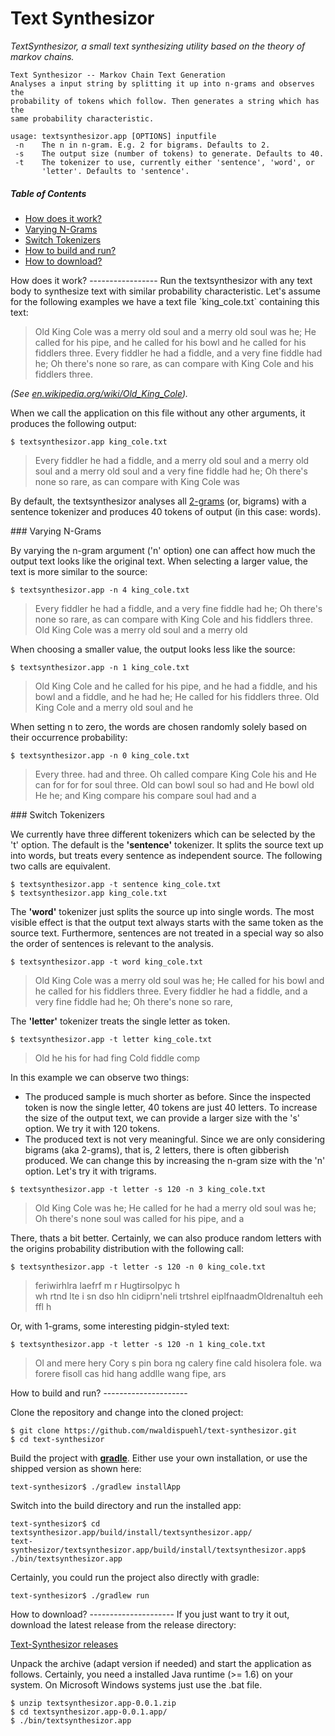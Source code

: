 Text Synthesizor
================

_TextSynthesizor, a small text synthesizing utility based on the theory of markov chains._

```
Text Synthesizor -- Markov Chain Text Generation
Analyses a input string by splitting it up into n-grams and observes the 
probability of tokens which follow. Then generates a string which has the 
same probability characteristic.

usage: textsynthesizor.app [OPTIONS] inputfile
 -n    The n in n-gram. E.g. 2 for bigrams. Defaults to 2.
 -s    The output size (number of tokens) to generate. Defaults to 40.
 -t    The tokenizer to use, currently either 'sentence', 'word', or
       'letter'. Defaults to 'sentence'.
```

##### Table of Contents  
* [How does it work?](#how_does_it_work)  
 * [Varying N-Grams](#varying_ngrams) 
 * [Switch Tokenizers](#switch_tokenizers) 
* [How to build and run?](#how_to_build_and_run)  
* [How to download?](#how_to_download)  

<a name='how_does_it_work' />
How does it work?
-----------------
Run the textsynthesizor with any text body to synthesize text with similar probability characteristic. Let's assume for the following examples we have a text file `king_cole.txt` containing this text:

> Old King Cole was a merry old soul
> and a merry old soul was he;
> He called for his pipe, and he called for his bowl
> and he called for his fiddlers three.
> Every fiddler he had a fiddle,
> and a very fine fiddle had he;
> Oh there's none so rare, as can compare
> with King Cole and his fiddlers three.

_(See [en.wikipedia.org/wiki/Old_King_Cole](http://en.wikipedia.org/wiki/Old_King_Cole))._

When we call the application on this file without any other arguments, it produces the following output:
```
$ textsynthesizor.app king_cole.txt
```
> Every fiddler he had a fiddle, and a merry old soul and a merry old soul and a merry old soul and a very fine fiddle had he; Oh there's none so rare, as can compare with King Cole was

By default, the textsynthesizor analyses all [2-grams](http://en.wikipedia.org/wiki/N-gram) (or, bigrams) with a sentence tokenizer and produces 40 tokens of output (in this case: words).

<a name='varying_ngrams' />
### Varying N-Grams

By varying the n-gram argument ('n' option) one can affect how much the output text looks like the original text. When selecting a larger value, the text is more similar to the source:
```
$ textsynthesizor.app -n 4 king_cole.txt
```
> Every fiddler he had a fiddle, and a very fine fiddle had he; Oh there's none so rare, as can compare with King Cole and his fiddlers three. Old King Cole was a merry old soul and a merry old

When choosing a smaller value, the output looks less like the source:
```
$ textsynthesizor.app -n 1 king_cole.txt
```
> Old King Cole and he called for his pipe, and he had a fiddle, and his bowl and a fiddle, and he had he; He called for his fiddlers three. Old King Cole and a merry old soul and he

When setting n to zero, the words are chosen randomly solely based on their occurrence probability:
```
$ textsynthesizor.app -n 0 king_cole.txt
```
> Every three. had and three. Oh called compare King Cole his and He can for for for soul three. Old can bowl soul so had and He bowl old He he; and King compare his compare soul had and a

<a name='switch_tokenizers' />
### Switch Tokenizers

We currently have three different tokenizers which can be selected by the 't' option. The default is the **'sentence'** tokenizer. It splits the source text up into words, but treats every sentence as independent source. The following two calls are equivalent.
```
$ textsynthesizor.app -t sentence king_cole.txt
$ textsynthesizor.app king_cole.txt
```

The **'word'** tokenizer just splits the source up into single words. The most visible effect is that the output text always starts with the same token as the source text. Furthermore, sentences are not treated in a special way so also the order of sentences is relevant to the analysis.
```
$ textsynthesizor.app -t word king_cole.txt
```
> Old King Cole was a merry old soul was he; He called for his bowl and he called for his fiddlers three. Every fiddler he had a fiddle, and a very fine fiddle had he; Oh there's none so rare,

The **'letter'** tokenizer treats the single letter as token.
```
$ textsynthesizor.app -t letter king_cole.txt
```
> Old he his for had fing Cold fiddle comp

In this example we can observe two things:

* The produced sample is much shorter as before. Since the inspected token is now the single letter, 40 tokens are just 40 letters. To increase the size of the output text, we can provide a larger size with the 's' option. We try it with 120 tokens.
* The produced text is not very meaningful. Since we are only considering bigrams (aka 2-grams), that is, 2 letters, there is often gibberish produced. We can change this by increasing the n-gram size with the 'n' option. Let's try it with trigrams.

```
$ textsynthesizor.app -t letter -s 120 -n 3 king_cole.txt
```
> Old King Cole was he;
> He called for he had a merry old soul was he;
> Oh there's none soul was called for his pipe, and a

There, thats a bit better. Certainly, we can also produce random letters with the origins probability distribution with the following call:
```
$ textsynthesizor.app -t letter -s 120 -n 0 king_cole.txt
```
> feriwirhlra  laefrf m r Hugtirsolpyc h  
> wh rtnd lte i
> sn
> dso hln cidiprn'neli trtshrel
> eiplfnaadmOldrenaltuh eeh ffl h

Or, with 1-grams, some interesting pidgin-styled text:
```
$ textsynthesizor.app -t letter -s 120 -n 1 king_cole.txt
```
> Ol
> and mere hery Cory s pin bora ng calery fine cald hisolera fole.
> wa forere fisoll cas hid hang addlle wang fipe,
> ars

<a name='how_to_build_and_run' />
How to build and run?
---------------------

Clone the repository and change into the cloned project:
```
$ git clone https://github.com/nwaldispuehl/text-synthesizor.git
$ cd text-synthesizor
``` 

Build the project with [**gradle**](http://www.gradle.org/). Either use your own installation, or use the shipped version as shown here:
```
text-synthesizor$ ./gradlew installApp
``` 

Switch into the build directory and run the installed app:
```
text-synthesizor$ cd textsynthesizor.app/build/install/textsynthesizor.app/
text-synthesizor/textsynthesizor.app/build/install/textsynthesizor.app$ ./bin/textsynthesizor.app
``` 

Certainly, you could run the project also directly with gradle:
```
text-synthesizor$ ./gradlew run
```

<a name='how_to_download' />
How to download?
---------------------
If you just want to try it out, download the latest release from the release directory:

[Text-Synthesizor releases](https://github.com/nwaldispuehl/text-synthesizor/releases)

Unpack the archive (adapt version if needed) and start the application as follows. Certainly, you need a installed Java runtime (>= 1.6) on your system. On Microsoft Windows systems just use the .bat file.

```
$ unzip textsynthesizor.app-0.0.1.zip
$ cd textsynthesizor.app-0.0.1.app/
$ ./bin/textsynthesizor.app
``` 

